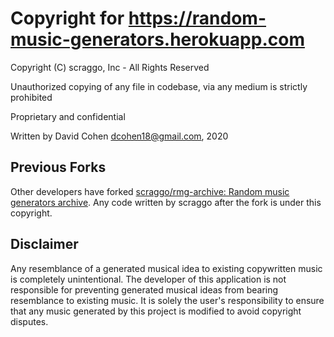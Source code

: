 # Copyright for https://random-music-generators.herokuapp.com

Copyright (C) scraggo, Inc - All Rights Reserved

Unauthorized copying of any file in codebase, via any medium is strictly prohibited

Proprietary and confidential

Written by David Cohen <dcohen18@gmail.com>, 2020

## Previous Forks

Other developers have forked [scraggo/rmg-archive: Random music generators archive](https://github.com/scraggo/rmg-archive). Any code written by scraggo after the fork is under this copyright.

## Disclaimer

Any resemblance of a generated musical idea to existing copywritten music is completely unintentional. The developer of this application is not responsible for preventing generated musical ideas from bearing resemblance to existing music. It is solely the user's responsibility to ensure that any music generated by this project is modified to avoid copyright disputes.
